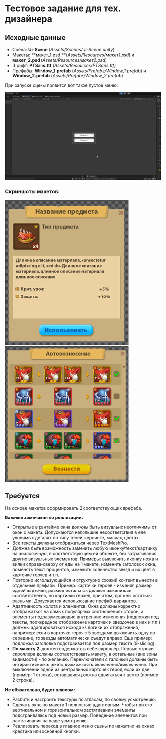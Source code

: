# Тестовое задание для тех. дизайнера

## Исходные данные

- Сцена: **Ui-Scene** (*Assets/Scenes/Ui-Scene.unity*)
- Макеты: **макет_1.psd **(*Assets/Resources/макет1.psd*) и **макет_2.psd** (*Assets/Resources/макет2.psd*)
- Шрифт: **PTSans.ttf** *(Assets/Resources/PTSans.ttf)*
- Префабы: **Window_1.prefab** (*Assets/Prefabs/Window_1.prefab*) и **Window_2.prefab** (*Assets/Prefabs/Window_2.prefab*)



При запуске сцены появится вот такое пустое меню:

![](./ReadmeFiles/menu.gif)



### Скриншоты макетов:

![](./ReadmeFiles/Screenshot2.png) ![](./ReadmeFiles/Screenshot1.png)



## Требуется

На основе макетов сформировать 2 соответствующих префаба.

**Важные замечания по реализации:**

- Открытые в рантайме окна должны быть визуально неотличимы от окон с макета. Допускаются небольшие несоответствия в еле уловимых деталях по типу теней, кернинге, масках, цветах.
- Все тексты должны отображаться через TextMeshPro.
- Должна быть возможность заменить любую иконку/текст/картинку на аналогичную, в соответствующем ей объекте, без затрагивания других визуальных элементов. Примеры: выключить иконку ножа и вилки справа-сверху от еды на 1 макете, изменить заголовок окна, поменять текст процентов, изменить количество звезд и их цвет в карточке героев и т.п.
- Повторно использующийся и структурно схожий контент вынести в отдельные префабы. Пример: карточки героев - изменяя размер одной карточки, размер остальных должен измениться соответственно, но картинки героев, при этом, должны остаться разными. Допускается использование префаб-вариантов.
- Адаптивность холста и элементов. Окна должны корректно отображаться на самых популярных соотношениях сторон, а элементы подразумевающие внутренние изменения (подложки под тексты, поочередное отображение карточек и звездочек в них и т.п.) должны адаптироваться исходя из логики их отображения, например: если в карточке героя с 5 звездами выключить одну по середине, то звезды автоматически съедут вправо. Еще пример: подложка заголовка подстраивается под размер текста (9-slicing).
- **По макету 2:** должен содержать в себе скроллер. Первые строки скроллера должны соответствовать макету, а остальные (вне зоны видимости) - по желанию. Переключатели с галочкой должны быть интерактивными: иметь возможность включения/выключения. При выключении одной из центральных карточек героя, если их две (пример: 1 строка), оставшаяся должна сдвигаться в центр (пример: 2 строка).



**Не обязательно, будет плюсом:**

- Разбить и настроить текстуры по атласам, по своему усмотрению.
- Сделать окно по макету 1 полностью адаптивным. Чтобы при его вертикальном и горизонтальном растягивании элементы подстраивались под новый размер. Поведение элементов при растягивании на ваше усмотрение.
- Реализовать переход в главное меню сцены по нажатию на окнах крестика или основной кнопки.